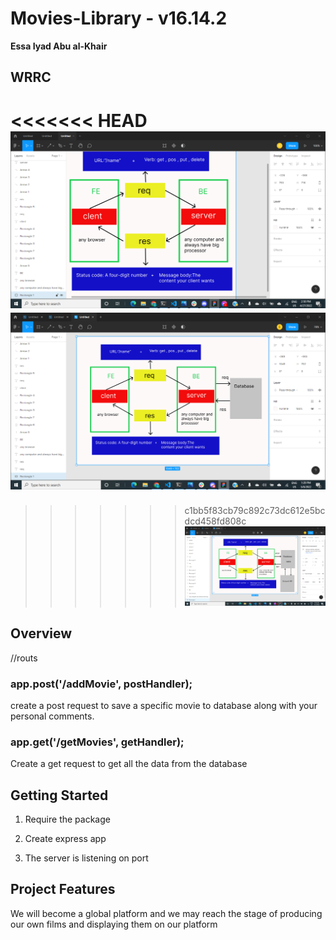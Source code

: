# Movies-Library - v16.14.2

**Essa Iyad Abu al-Khair**

## WRRC
<<<<<<< HEAD
![](wrrc.png)
![](2022-05-08%20(16).png)
=======


>>>>>>> c1bb5f83cb79c892c73dc612e5bcdcd458fd808c
![](2022-05-12%20(15).png)

## Overview

//routs

### app.post('/addMovie', postHandler);

create a post request to save a specific movie to database along with your personal comments.

### app.get('/getMovies', getHandler);
Create a get request to get all the data from the database



## Getting Started

1. Require the package

2. Create express app

3. The server is listening on port


## Project Features

We will become a global platform and we may reach the stage of producing our own films and displaying them on our platform
